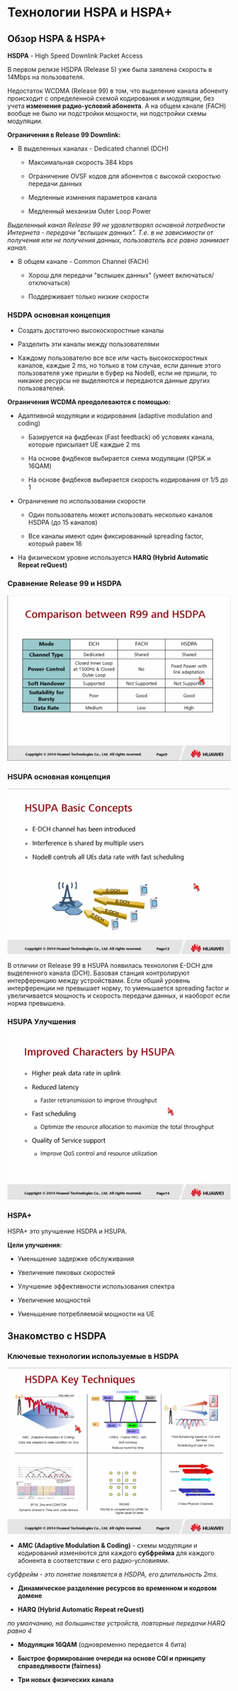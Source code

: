 # Технологии HSPA и HSPA+

## Обзор HSPA & HSPA+

**HSDPA** - High Speed Downlink Packet Access

В первом релизе HSDPA (Release 5) уже была заявлена скорость в 14Mbps на пользователя. 

Недостаток WCDMA (Release 99) в том, что выделение канала абоненту происходит с определенной схемой кодирования и модуляции, без учета **изменения радио-условий абонента**. А на общем канале (FACH) вообще не было ни подстройки мощности, ни подстройки схемы модуляции.

**Ограничения в Release 99 Downlink:**

- В выделенных каналах - Dedicated channel (DCH)

	- Максимальная скорость 384 kbps

	- Ограничение OVSF кодов для абонентов с высокой скоростью передачи данных

	- Медленные измнения параметров канала

	- Медленный механизм Outer Loop Power

*Выделенный канал Release 99 не удовлетворял основной потребности Интернета - передачи "вспышек данных". Т.е. в не зависимости от получения или не получения данных, пользователь все равно занимает канал.*

- В общем канале - Common Channel (FACH)

	- Хорош для передачи "вспышек данных" (умеет включаться/отключаться)

	- Поддерживает только низкие скорости

### HSDPA основная концепция

- Создать достаточно высокоскоростные каналы

- Разделить эти каналы между пользователями 

- Каждому пользователю все все или часть высокоскоростных каналов, каждые 2 ms, но только в том случае, если данные этого пользователя уже пришли в буфер на NodeB, если не пришли, то никакие ресурсы не выделяются и передаются данные других пользователей. 

**Ограничения WCDMA преодолеваются с помощью:**

- Адаптивной модуляции и кодирования (adaptive modulation and coding)

  - Базируется на фидбеках (Fast feedback) об условиях канала, которые присылает UE каждые 2 ms

  - На основе фидбеков выбирается схема модуляции (QPSK и 16QAM)

  - На основе фидбеков выбирается скорость кодирования от 1/5 до 1

- Ограничение по использовании скорости

  - Один пользователь может использовать несколько каналов HSDPA (до 15 каналов)

  - Все каналы имеют один фиксированный spreading factor, который равен 16

- На физическом уровне используется **HARQ (Hybrid Automatic Repeat reQuest)**

### Сравнение Release 99 и HSDPA

![](img/3_-_HSPA_Technologies/R99_and_HSDPA_comparison.png)

### HSUPA основная концепция

![](img/3_-_HSPA_Technologies/HSUPA_basics.png)

В отличии от Release 99 в HSUPA появилась технология E-DCH для выделенного канала (DCH). Базовая станция контролируют интерференцию между устройствами. Если обший уровень интерференции не превышает норму, то уменьшается spreading factor и увеличивается мощность и скорость передачи данных, и наоборот если норма превышена. 

### HSUPA Улучшения

![](img/3_-_HSPA_Technologies/HSUPA_Improved_characters.png)

### HSPA+

HSPA+ это улучшение HSDPA и HSUPA.

**Цели улучшения:**

- Уменьшение задержке обслуживания

- Увеличение пиковых скоростей

- Улучшение эффективности использования спектра

- Увеличение мощностей

- Уменьшение потребляемой мощности на UE

## Знакомство с HSDPA

### Ключевые технологии используемые в HSDPA

![](img/3_-_HSPA_Technologies/HSDPA_Key_Techniques.png)

- **AMC (Adaptive Modulation & Coding)** - схемы модуляции и кодирований изменяются для каждого **субфрейма** для каждого абонента в соответствии с его радио-условиями.

*субфрейм - это понятие появляется в HSDPA, его длительность 2ms.* 

- **Динамическое разделение ресурсов во временном и кодовом домене**

- **HARQ (Hybrid Automatic Repeat reQuest)**

*по умолчанию, на большинстве устройств, повторные передачи HARQ равно 4*

- **Модуляция 16QAM** (одновременно передается 4 бита)

- **Быстрое формирование очереди на основе CQI и принципу справедливости (fairness)**

- **Три новых физических канала**